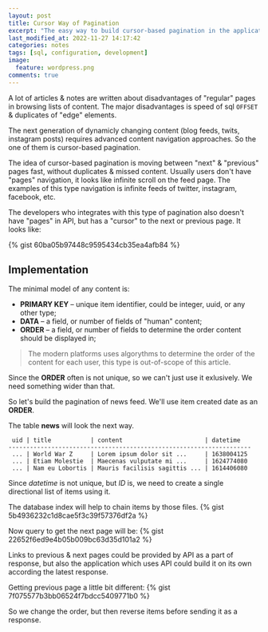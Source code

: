 ```yaml
---
layout: post
title: Cursor Way of Pagination
excerpt: "The easy way to build cursor-based pagination in the application."
last_modified_at: 2022-11-27 14:17:42
categories: notes
tags: [sql, configuration, development]
image:
  feature: wordpress.png
comments: true
---
```


A lot of articles & notes are written about disadvantages of "regular" pages in browsing lists of content. The major disadvantages is speed of sql `OFFSET` & duplicates of "edge" elements.

The next generation of dynamicly changing content (blog feeds, twits, instagram posts) requires advanced content navigation approaches. So the one of them is cursor-based pagination.

The idea of cursor-based pagination is moving between "next" & "previous" pages fast, without duplicates & missed content. Usually users don't have "pages" navigation, it looks like infinite scroll on the feed page. The examples of this type navigation is infinite feeds of twitter, instagram, facebook, etc.

The developers who integrates with this type of pagination also doesn't have "pages" in API, but has a "cursor" to the next or previous page. It looks like:

{% gist 60ba05b97448c9595434cb35ea4afb84 %}

## Implementation

The minimal model of any content is:
* **PRIMARY KEY** – unique item identifier, could be integer, uuid, or any other type;
* **DATA** – a field, or number of fields of "human" content;
* **ORDER** – a field, or number of fields to determine the order content should be displayed in;

> The modern platforms uses algorythms to determine the order of the content for each user, this type is out-of-scope of this article.

Since the **ORDER** often is not unique, so we can't just use it exlusively. We need something wider than that.

So let's build the pagination of news feed. We'll use item created date as an **ORDER**.

The table **news** will look the next way.
```
 uid | title           | content                       | datetime
--------------------------------------------------------------------
 ... | World War Z     | Lorem ipsum dolor sit ...     | 1638004125
 ... | Etiam Molestie  | Maecenas vulputate mi ...     | 1624774080
 ... | Nam eu Lobortis | Mauris facilisis sagittis ... | 1614406080
```

Since *datetime* is not unique, but *ID* is, we need to create a single directional list of items using it.

The database index will help to chain items by those files.
{% gist 5b4936232c1d8cae5f3c39f57376df2a %}

Now query to get the next page will be:
{% gist 22652f6ed9e4b05b009bc63d35d101a2 %}

Links to previous & next pages could be provided by API as a part of response, but also the application which uses API could build it on its own according the latest response.

Getting previous page a little bit different:
{% gist 7f075577b3bb06524f7bdcc5409771b0 %}

So we change the order, but then reverse items before sending it as a response.

